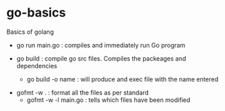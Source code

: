 # go-basics

Basics of golang

- go run main.go : compiles and immediately run Go program

- go build : compile go src files. Compiles the packeages and dependencies
  - go build -o name : will produce and exec file with the name entered

* gofmt -w . : format all the files as per standard
  - gofmt -w -l main.go : tells which files have been modified
